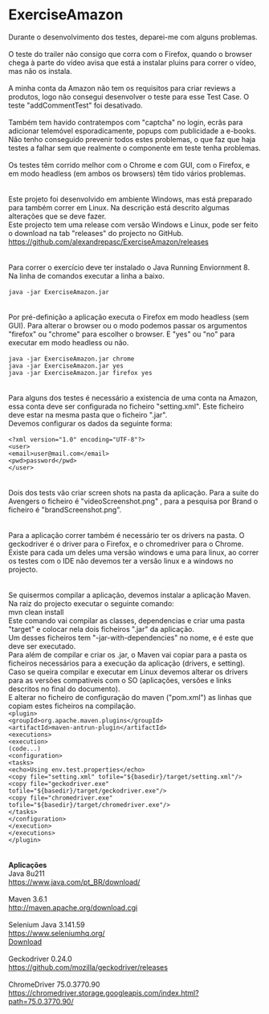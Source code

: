 # ExerciseAmazon

Durante o desenvolvimento dos testes, deparei-me com alguns problemas. <br><br>
O teste do trailer não consigo que corra com o Firefox, quando o browser chega à parte do vídeo avisa que está a 
instalar pluins para correr o vídeo, mas não os instala. <br><br>
A minha conta da Amazon não tem os requisitos para criar reviews a produtos, logo não consegui desenvolver o teste para 
esse Test Case. O teste "addCommentTest" foi desativado. <br><br>
Também tem havido contratempos com "captcha" no login, ecrãs para adicionar telemóvel esporadicamente, popups com 
publicidade a e-books. Não tenho conseguido prevenir todos estes problemas, o que faz que haja testes a falhar sem que 
realmente o componente em teste tenha problemas. <br><br>
Os testes têm corrido melhor com o Chrome e com GUI, com o Firefox, e em modo headless (em ambos os browsers) têm tido 
vários problemas. <br>
<br><br>
Este projeto foi desenvolvido em ambiente Windows, mas está preparado para também correr em Linux. Na descrição está 
descrito algumas alterações que se deve fazer. <br>
Este projecto tem uma release com versão Windows e Linux, pode ser feito o download na tab "releases" do projecto no 
GitHub. <br>
https://github.com/alexandrepasc/ExerciseAmazon/releases <br>
<br><br>
Para correr o exercício deve ter instalado o Java Running Enviornment 8. <br>
Na linha de comandos executar a linha a baixo.<br>
<br>
`java -jar ExerciseAmazon.jar` <br>
<br><br>
Por pré-definição a aplicação executa o Firefox em modo headless (sem GUI). Para alterar o browser ou o modo podemos 
passar os argumentos "firefox" ou "chrome" para escolher o browser. E "yes" ou "no" para executar em modo headless ou 
não. <br><br>
`java -jar ExerciseAmazon.jar chrome` <br>
`java -jar ExerciseAmazon.jar yes` <br>
`java -jar ExerciseAmazon.jar firefox yes` <br>
<br><br>
Para alguns dos testes é necessário a existencia de uma conta na Amazon, essa conta deve ser configurada no ficheiro 
"setting.xml". Este ficheiro deve estar na mesma pasta que o ficheiro ".jar". <br>
Devemos configurar os dados da seguinte forma: <br><br>
`<?xml version="1.0" encoding="UTF-8"?>` <br>
`<user>` <br>
    `<email>user@mail.com</email>` <br>
    `<pwd>password</pwd>` <br>
`</user>` <br>
<br><br>
Dois dos tests vão criar screen shots na pasta da aplicação. Para a suite do Avengers o ficheiro é "videoScreenshot.png"
, para a pesquisa por Brand o ficheiro é "brandScreenshot.png". <br>
<br><br>
Para a aplicação correr também é necessário ter os drivers na pasta. O geckodriver é o driver para o Firefox, e o 
chromedriver para o Chrome. Existe para cada um deles uma versão windows e uma para linux, ao correr os testes com o 
IDE não devemos ter a versão linux e a windows no projecto. <br>
<br><br>
Se quisermos compilar a aplicação, devemos instalar a aplicação Maven. <br>
Na raiz do projecto executar o seguinte comando: <br>
mvn clean install <br>
Este comando vai compilar as classes, dependencias e criar uma pasta "target" e colocar nela dois ficheiros ".jar" da 
aplicação. <br>
Um desses ficheiros tem "-jar-with-dependencies" no nome, e é este que deve ser executado. <br>
Para além de compilar e criar os .jar, o Maven vai copiar para a pasta os ficheiros necessários para a execução da 
aplicação (drivers, e setting). <br>
Caso se queira compilar e executar em Linux devemos alterar os drivers para as versões compativeis com o SO 
(aplicações, versões e links descritos no final do documento). <br>
E alterar no ficheiro de configuração do maven ("pom.xml") as linhas que copiam estes ficheiros na compilação. <br>
`<plugin>` <br>
     `<groupId>org.apache.maven.plugins</groupId>` <br>
     `<artifactId>maven-antrun-plugin</artifactId>`<br>
     `<executions>`<br>
         `<execution>`<br>
             `(code...)` <br>
             `<configuration>`<br>
                 `<tasks>`<br>
                     `<echo>Using env.test.properties</echo>`<br>
                     `<copy file="setting.xml" tofile="${basedir}/target/setting.xml"/>`<br>
                     `<copy file="geckodriver.exe" tofile="${basedir}/target/geckodriver.exe"/>`<br>
                     `<copy file="chromedriver.exe" tofile="${basedir}/target/chromedriver.exe"/>`<br>
                 `</tasks>`<br>
             `</configuration>`<br>
         `</execution>`<br>
     `</executions>`<br>
`</plugin>`<br>
<br><br>
<b>Aplicações</b><br>
Java 8u211 <br>
https://www.java.com/pt_BR/download/ <br>
<br>
Maven 3.6.1 <br>
http://maven.apache.org/download.cgi <br>
<br>
Selenium Java 3.141.59 <br>
https://www.seleniumhq.org/ <br>
<a href="https://bit.ly/2zm3ZzF">Download</a> <br>
<br>
Geckodriver 0.24.0 <br>
https://github.com/mozilla/geckodriver/releases <br>
<br>
ChromeDriver 75.0.3770.90 <br>
https://chromedriver.storage.googleapis.com/index.html?path=75.0.3770.90/ <br>
